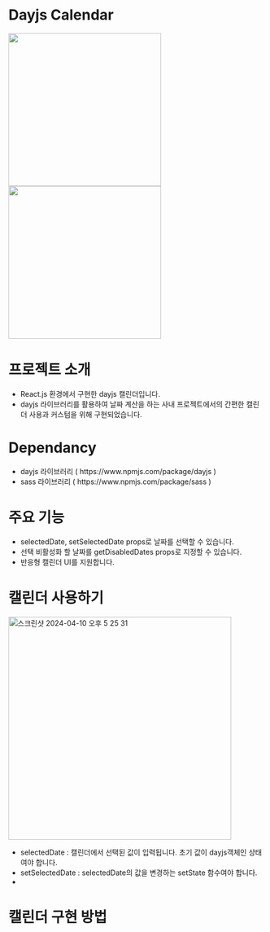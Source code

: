 <h1>Dayjs Calendar</h1>
<img src="https://github.com/HyerimKimm/dayjs-calendar/assets/50258232/f4cc1836-ae00-4ef5-9f64-975692a1b751" width="300"/>
<img src="https://github.com/HyerimKimm/dayjs-calendar/assets/50258232/3e4849fc-6be7-40e2-8288-c3f8ff914df8" width="300"/>

<h1>프로젝트 소개</h1>
<ul>
  <li>React.js 환경에서 구현한 dayjs 캘린더입니다. </li>
  <li>dayjs 라이브러리를 활용하여 날짜 계산을 하는 사내 프로젝트에서의 간편한 캘린더 사용과 커스텀을 위해 구현되었습니다. </li>
</ul>
<h1>Dependancy</h1>
<ul>
  <li>dayjs 라이브러리 ( https://www.npmjs.com/package/dayjs )</li>
  <li>sass 라이브러리 ( https://www.npmjs.com/package/sass )</li>
</ul>
<h1>주요 기능</h1>
<ul>
  <li>selectedDate, setSelectedDate props로 날짜를 선택할 수 있습니다.</li>
  <li>선택 비활성화 할 날짜를 getDisabledDates props로 지정할 수 있습니다.</li>
  <li>반응형 캘린더 UI를 지원합니다. </li>
</ul>
<h1>캘린더 사용하기</h1>
<img width="438" alt="스크린샷 2024-04-10 오후 5 25 31" src="https://github.com/HyerimKimm/dayjs-calendar/assets/50258232/e631bc0e-1a39-4bb0-ad14-dc902a5fd431">
<ul>
  <li>selectedDate : 캘린더에서 선택된 값이 입력됩니다. 초기 값이 dayjs객체인 상태여야 합니다. </li>
  <li>setSelectedDate : selectedDate의 값을 변경하는 setState 함수여야 합니다.</li>
  <li></li>
</ul>
<h1>캘린더 구현 방법</h1>

